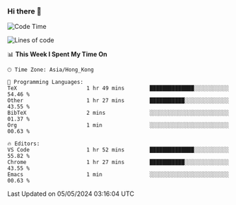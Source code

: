 ### Hi there 👋

<!--
**nicehiro/nicehiro** is a ✨ _special_ ✨ repository because its `README.md` (this file) appears on your GitHub profile.

Here are some ideas to get you started:

- 🔭 I’m currently working on ...
- 🌱 I’m currently learning ...
- 👯 I’m looking to collaborate on ...
- 🤔 I’m looking for help with ...
- 💬 Ask me about ...
- 📫 How to reach me: ...
- 😄 Pronouns: ...
- ⚡ Fun fact: ...
-->

<!--START_SECTION:waka-->
![Code Time](http://img.shields.io/badge/Code%20Time-322%20hrs%209%20mins-blue)

![Lines of code](https://img.shields.io/badge/From%20Hello%20World%20I%27ve%20Written-2.7%20million%20lines%20of%20code-blue)

📊 **This Week I Spent My Time On** 

```text
🕑︎ Time Zone: Asia/Hong_Kong

💬 Programming Languages: 
TeX                      1 hr 49 mins        ██████████████░░░░░░░░░░░   54.46 % 
Other                    1 hr 27 mins        ███████████░░░░░░░░░░░░░░   43.55 % 
BibTeX                   2 mins              ░░░░░░░░░░░░░░░░░░░░░░░░░   01.37 % 
Org                      1 min               ░░░░░░░░░░░░░░░░░░░░░░░░░   00.63 % 

🔥 Editors: 
VS Code                  1 hr 52 mins        ██████████████░░░░░░░░░░░   55.82 % 
Chrome                   1 hr 27 mins        ███████████░░░░░░░░░░░░░░   43.55 % 
Emacs                    1 min               ░░░░░░░░░░░░░░░░░░░░░░░░░   00.63 % 
```


 Last Updated on 05/05/2024 03:16:04 UTC
<!--END_SECTION:waka-->
